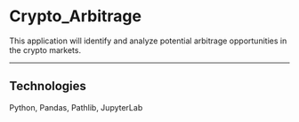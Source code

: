 # Crypto_Arbitrage

This application will identify and analyze potential arbitrage opportunities in the crypto markets.

---

## Technologies

Python, Pandas, Pathlib, JupyterLab